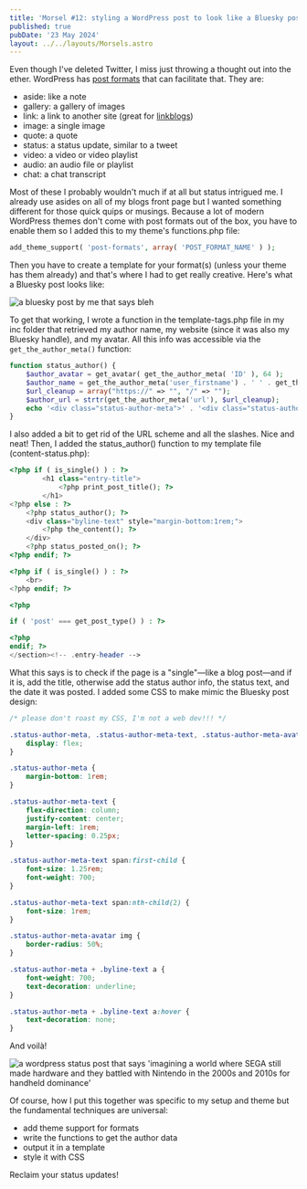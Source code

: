 ```yaml
---
title: 'Morsel #12: styling a WordPress post to look like a Bluesky post'
published: true
pubDate: '23 May 2024'
layout: ../../layouts/Morsels.astro
---
```


Even though I've deleted Twitter, I miss just throwing a thought out into the ether. WordPress has [post formats](https://developer.wordpress.org/advanced-administration/wordpress/post-formats/) that can facilitate that. They are:

* aside: like a note
* gallery: a gallery of images
* link: a link to another site (great for [linkblogs](/linkblog/))
* image: a single image
* quote: a quote
* status: a status update, similar to a tweet
* video: a video or video playlist
* audio: an audio file or playlist
* chat: a chat transcript

Most of these I probably wouldn't much if at all but status intrigued me. I already use asides on all of my blogs front page but I wanted something different for those quick quips or musings. Because a lot of modern WordPress themes don't come with post formats out of the box, you have to enable them so I added this to my theme's functions.php file:

```php
add_theme_support( 'post-formats', array( 'POST_FORMAT_NAME' ) );
```

Then you have to create a template for your format(s) (unless your theme has them already) and that's where I had to get really creative. Here's what a Bluesky post looks like:

<img src="/images/bluesky-post.jpg" alt="a bluesky post by me that says bleh" loading="lazy" />

To get that working, I wrote a function in the template-tags.php file in my inc folder that retrieved my author name, my website (since it was also my Bluesky handle), and my avatar. All this info was accessible via the `get_the_author_meta()` function:

```php
function status_author() {
    $author_avatar = get_avatar( get_the_author_meta( 'ID' ), 64 );
    $author_name = get_the_author_meta('user_firstname') . ' ' . get_the_author_meta('user_lastname');
    $url_cleanup = array("https://" => "", "/" => "");
    $author_url = strtr(get_the_author_meta('url'), $url_cleanup);
    echo '<div class="status-author-meta">' . '<div class="status-author-meta-avatar">' . $author_avatar . '</div>' . '<div class="status-author-meta-text">' . '<span>' . $author_name. '</span>' . '<span>' . '@' . $author_url . '</span>' . '</div>' . '</div>';
}
```

I also added a bit to get rid of the URL scheme and all the slashes. Nice and neat! Then, I added the status_author() function to my template file (content-status.php):

```php   
<?php if ( is_single() ) : ?>
        <h1 class="entry-title">
            <?php print_post_title(); ?>
        </h1>
<?php else : ?>
    <?php status_author(); ?>
    <div class="byline-text" style="margin-bottom:1rem;">
        <?php the_content(); ?>                 
    </div>
    <?php status_posted_on(); ?>
<?php endif; ?>

<?php if ( is_single() ) : ?>
    <br>
<?php endif; ?>

<?php 

if ( 'post' === get_post_type() ) : ?>

<?php
endif; ?>
</section><!-- .entry-header -->
```

What this says is to check if the page is a "single"—like a blog post—and if it is, add the title, otherwise add the status author info, the status text, and the date it was posted. I added some CSS to make mimic the Bluesky post design:

```css
/* please don't roast my CSS, I'm not a web dev!!! */

.status-author-meta, .status-author-meta-text, .status-author-meta-avatar {
    display: flex;
}

.status-author-meta {
    margin-bottom: 1rem;
}

.status-author-meta-text {
    flex-direction: column;
    justify-content: center;
    margin-left: 1rem;
    letter-spacing: 0.25px;
}

.status-author-meta-text span:first-child {
    font-size: 1.25rem;
    font-weight: 700;
}

.status-author-meta-text span:nth-child(2) {
    font-size: 1rem;
}

.status-author-meta-avatar img {
    border-radius: 50%;
}

.status-author-meta + .byline-text a {
    font-weight: 700;
    text-decoration: underline;
}

.status-author-meta + .byline-text a:hover {
    text-decoration: none;
}
```

And <span lang="fr">voilà</span>!

<img src="/images/status-post.jpg" alt="a wordpress status post that says 'imagining a world where SEGA still made hardware and they battled with Nintendo in the 2000s and 2010s for handheld dominance'" loading="lazy" />

Of course, how I put this together was specific to my setup and theme but the fundamental techniques are universal:

* add theme support for formats
* write the functions to get the author data
* output it in a template
* style it with CSS

Reclaim your status updates!